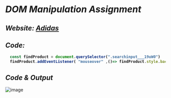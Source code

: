 # _DOM Manipulation Assignment_

## _Website: [Adidas](https://www.adidas.co.in/)_

## _Code:_
<b>
  
```javascript
  const findProduct = document.querySelector(".searchinput___19uW0")
  findProduct.addEventListener( "mouseover" ,()=> findProduct.style.backgroundColor = "Red")
```
</b>

## _Code & Output_
![image](https://user-images.githubusercontent.com/91872149/193021623-1fa39d1d-066b-4c44-9807-50ac7b2f6c3c.png)

